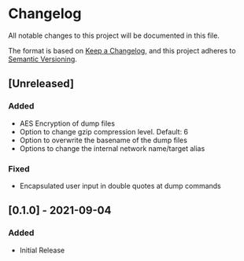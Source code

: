 # Changelog
All notable changes to this project will be documented in this file.

The format is based on [Keep a Changelog](https://keepachangelog.com/en/1.0.0/),
and this project adheres to [Semantic Versioning](https://semver.org/spec/v2.0.0.html).

## [Unreleased]
### Added
- AES Encryption of dump files
- Option to change gzip compression level. Default: 6
- Option to overwrite the basename of the dump files
- Options to change the internal network name/target alias

### Fixed
- Encapsulated user input in double quotes at dump commands

## [0.1.0] - 2021-09-04
### Added
- Initial Release
